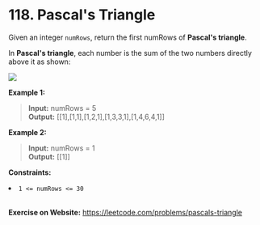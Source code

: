 # 118. Pascal's Triangle

Given an integer `numRows`, return the first numRows of **Pascal's triangle**.

In **Pascal's triangle**, each number is the sum of the two numbers directly above it as shown:

[![](https://upload.wikimedia.org/wikipedia/commons/0/0d/PascalTriangleAnimated2.gif)](https://upload.wikimedia.org/wikipedia/commons/0/0d/PascalTriangleAnimated2.gif)
 

**Example 1:**

> **Input:** numRows = 5  
**Output:** [[1],[1,1],[1,2,1],[1,3,3,1],[1,4,6,4,1]]

**Example 2:**

> **Input:** numRows = 1  
**Output:** [[1]]
 

**Constraints:**

<li><code>1 &lt;= numRows &lt;= 30</code></li>

<br/>

**Exercise on Website:** https://leetcode.com/problems/pascals-triangle